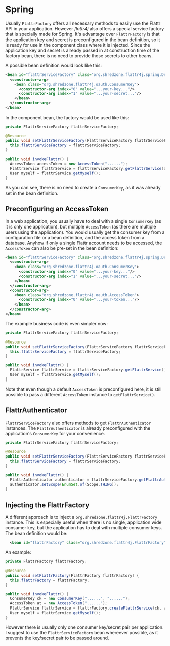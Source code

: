 # Spring

Usually `FlattrFactory` offers all necessary methods to easily use the Flattr API in your application. However _flattr4j_ also offers a special service factory that is specially made for Spring. It's advantage over `FlattrFactory` is that the application key and secret is preconfigured in the bean definition, so it is ready for use in the component class where it is injected. Since the application key and secret is already passed in at construction time of the factory bean, there is no need to provide those secrets to other beans.

A possible bean definition would look like this:

```xml
<bean id="flattrServiceFactory" class="org.shredzone.flattr4j.spring.DefaultFlattrServiceFactory">
  <constructor-arg>
    <bean class="org.shredzone.flattr4j.oauth.ConsumerKey">
      <constructor-arg index="0" value="...your-key..."/>
      <constructor-arg index="1" value="...your-secret..."/>
    </bean>
  </constructor-arg>
</bean>
```

In the component bean, the factory would be used like this:

```java
private FlattrServiceFactory flattrServiceFactory;

@Resource
public void setFlattrServiceFactory(FlattrServiceFactory flattrServiceFactory) {
  this.flattrServiceFactory = flattrServiceFactory;
}

public void invokeFlattr() {
  AccessToken accessToken = new AccessToken("......");
  FlattrService flattrService = flattrServiceFactory.getFlattrService(accessToken);
  User myself = flattrService.getMyself();
}
```

As you can see, there is no need to create a `ConsumerKey`, as it was already set in the bean definition.

## Preconfiguring an AccessToken

In a web application, you usually have to deal with a single `ConsumerKey` (as it is only one application), but multiple `AccessToken` (as there are multiple users using the application). You would usually get the consumer key from a configuration file or a bean definition, and the access token from a database. Anyhow if only a single Flattr account needs to be accessed, the `AccessToken` can also be pre-set in the bean definition:

```xml
<bean id="flattrServiceFactory" class="org.shredzone.flattr4j.spring.DefaultFlattrServiceFactory">
  <constructor-arg>
    <bean class="org.shredzone.flattr4j.oauth.ConsumerKey">
      <constructor-arg index="0" value="...your-key..."/>
      <constructor-arg index="1" value="...your-secret..."/>
    </bean>
  </constructor-arg>
  <constructor-arg>
    <bean class="org.shredzone.flattr4j.oauth.AccessToken">
      <constructor-arg index="0" value="...your-token..."/>
    </bean>
  </constructor-arg>
</bean>
```

The example business code is even simpler now:

```java
private FlattrServiceFactory flattrServiceFactory;

@Resource
public void setFlattrServiceFactory(FlattrServiceFactory flattrServiceFactory) {
  this.flattrServiceFactory = flattrServiceFactory;
}

public void invokeFlattr() {
  FlattrService flattrService = flattrServiceFactory.getFlattrService();
  User myself = flattrService.getMyself();
}
```

Note that even though a default `AccessToken` is preconfigured here, it is still possible to pass a different `AccessToken` instance to `getFlattrService()`.

## FlattrAuthenticator

`FlattrServiceFactory` also offers methods to get `FlattrAuthenticator` instances. The `FlattrAuthenticator` is already preconfigured with the application's `ConsumerKey` for your convenience.

```java
private FlattrServiceFactory flattrServiceFactory;

@Resource
public void setFlattrServiceFactory(FlattrServiceFactory flattrServiceFactory) {
  this.flattrServiceFactory = flattrServiceFactory;
}

public void invokeFlattr() {
  FlattrAuthenticator authenticator = flattrServiceFactory.getFlattrAuthenticator();
  authenticator.setScope(EnumSet.of(Scope.THING));
}
```

## Injecting the FlattrFactory

A different approach is to inject a `org.shredzone.flattr4j.FlattrFactory` instance. This is especially useful when there is no single, application wide consumer key, but the application has to deal with multiple consumer keys. The bean definition would be:

```xml
  <bean id="flattrFactory" class="org.shredzone.flattr4j.FlattrFactory" factory-method="getInstance"/>
```

An example:

```java
private FlattrFactory flattrFactory;

@Resource
public void setFlattrFactory(FlattrFactory flattrFactory) {
  this.flattrFactory = flattrFactory;
}

public void invokeFlattr() {
  ConsumerKey ck = new ConsumerKey("......", "......");
  AccessToken at = new AccessToken("......");
  FlattrService flattrService = flattrFactory.createFlattrService(ck, at);
  User myself = flattrService.getMyself();
}
```

However there is usually only one consumer key/secret pair per application. I suggest to use the `FlattrServiceFactory` bean whereever possible, as it prevents the key/secret pair to be passed around.
